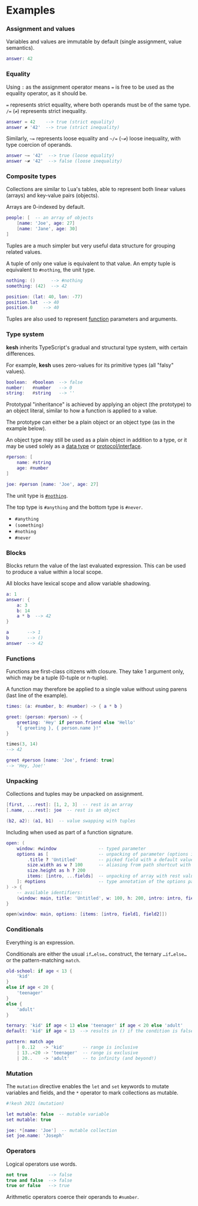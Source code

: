# Examples

### Assignment and values

Variables and values are immutable by default (single assignment, value semantics).

```lua
answer: 42
```

### Equality

Using `:` as the assignment operator means `=` is free to be used as the equality operator, as it should be.

`=` represents strict equality, where both operands must be of the same type. `/=` (`≠`) represents strict inequality.

```lua
answer = 42    --> true (strict equality)
answer ≠ '42'  --> true (strict inequality)
```

Similarly, `~=` represents loose equality and `~/=` (`~≠`) loose inequality, with type coercion of operands.

```lua
answer ~= '42'  --> true (loose equality)
answer ~≠ '42'  --> false (loose inequality)
```

### Composite types

Collections are similar to Lua's tables, able to represent both linear values (arrays) and key-value pairs (objects).

Arrays are 0-indexed by default.

```lua
people: [  -- an array of objects
    [name: 'Joe', age: 27]
    [name: 'Jane', age: 30]
]
```

Tuples are a much simpler but very useful data structure for grouping related values.

A tuple of only one value is equivalent to that value. An empty tuple is equivalent to `#nothing`, the unit type.

```lua
nothing: ()      --> #nothing
something: (42)  --> 42

position: (lat: 40, lon: -77)
position.lat  --> 40
position.0    --> 40
```

Tuples are also used to represent [function](#functions) parameters and arguments.

### Type system

**kesh** inherits TypeScript's gradual and structural type system, with certain differences.

For example, **kesh** uses zero-values for its primitive types (all "falsy" values).

```lua
boolean:  #boolean  --> false
number:   #number   --> 0
string:   #string   --> ''
```

Prototypal "inheritance" is achieved by applying an object (the prototype) to an object literal, similar to how a function is applied to a value.

The prototype can either be a plain object or an object type (as in the example below).

An object type may still be used as a plain object in addition to a type, or it may be used solely as a [data type](https://en.wikipedia.org/wiki/Data_type#Composite_types) or [protocol/interface](https://en.wikipedia.org/wiki/Protocol_(object-oriented_programming)).

```lua
#person: [
    name: #string
    age: #number
]

joe: #person [name: 'Joe', age: 27]
```

The unit type is [`#nothing`](https://gist.github.com/joakim/dd598d9c6b783cd7641100bc70215e68).

The top type is `#anything` and the bottom type is `#never`.

- `#anything`
- `(something)`
- `#nothing`
- `#never`

### Blocks

Blocks return the value of the last evaluated expression. This can be used to produce a value within a local scope.

All blocks have lexical scope and allow variable shadowing.

```lua
a: 1
answer: {
    a: 3
    b: 14
    a * b  --> 42
}

a       --> 1
b       --> ()
answer  --> 42
```

### Functions

Functions are first-class citizens with closure. They take 1 argument only, which may be a tuple (0-tuple or n-tuple).

A function may therefore be applied to a single value without using parens (last line of the example).

```lua
times: (a: #number, b: #number) -> { a * b }

greet: (person: #person) -> {
    greeting: 'Hey' if person.friend else 'Hello'
    "{ greeting }, { person.name }!"
}

times(3, 14)
--> 42

greet #person [name: 'Joe', friend: true]
--> 'Hey, Joe!'
```

### Unpacking

Collections and tuples may be unpacked on assignment.

```lua
[first, ...rest]: [1, 2, 3]  -- rest is an array
[.name, ...rest]: joe  -- rest is an object

(b2, a2): (a1, b1)  -- value swapping with tuples
```

Including when used as part of a function signature.

```lua
open: (
    window: #window                -- typed parameter
    options as [                   -- unpacking of parameter (options is the external name only)
        .title ? 'Untitled'        -- picked field with a default value if missing
        size.width as w ? 100      -- aliasing from path shortcut with a default value
        size.height as h ? 200
        items: [intro, ...fields]  -- unpacking of array with rest values
    ]: #options                    -- type annotation of the options parameter
) -> {
    -- available identifiers:
    (window: main, title: 'Untitled', w: 100, h: 200, intro: intro, fields: [field1, field2])
}

open(window: main, options: [items: [intro, field1, field2]])
```

### Conditionals

Everything is an expression.

Conditionals are either the usual `if…else…` construct, the ternary `…if…else…` or the pattern-matching `match`.

```lua
old-school: if age < 13 {
    'kid'
}
else if age < 20 {
    'teenager'
}
else {
    'adult'
}

ternary: 'kid' if age < 13 else 'teenager' if age < 20 else 'adult'
default: 'kid' if age < 13  --> results in () if the condition is false

pattern: match age
    | 0..12   -> 'kid'       -- range is inclusive
    | 13..<20 -> 'teenager'  -- range is exclusive
    | 20..    -> 'adult'     -- to infinity (and beyond!)
```

### Mutation

The `mutation` directive enables the `let` and `set` keywords to mutate variables and fields, and the `*` operator to mark collections as mutable.

```lua
#!kesh 2021 (mutation)

let mutable: false  -- mutable variable
set mutable: true

joe: *[name: 'Joe']  -- mutable collection
set joe.name: 'Joseph'
```

### Operators

Logical operators use words.

```lua
not true        --> false
true and false  --> false
true or false   --> true
```

Arithmetic operators coerce their operands to `#number`.
